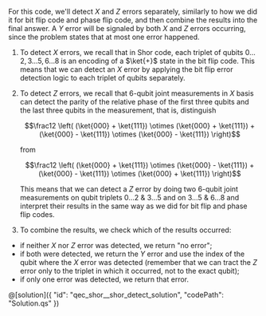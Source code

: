For this code, we'll detect $X$ and $Z$ errors separately, similarly to how we did it for bit flip code and phase flip code, and then combine the results into the final answer. A $Y$ error will be signaled by both $X$ and $Z$ errors occurring, since the problem states that at most one error happened.

1. To detect $X$ errors, we recall that in Shor code, each triplet of qubits $0 \ldots 2, 3 \ldots 5, 6 \ldots 8$ is an encoding of a $\ket{+}$ state in the bit flip code. This means that we can detect an $X$ error by applying the bit flip error detection logic to each triplet of qubits separately. 

2. To detect $Z$ errors, we recall that 6-qubit joint measurements in $X$ basis can detect the parity of the relative phase of the first three qubits and the last three qubits in the measurement, that is, distinguish

    $$\frac12 \left( (\ket{000} + \ket{111}) \otimes (\ket{000} + \ket{111}) + (\ket{000} - \ket{111}) \otimes (\ket{000} - \ket{111}) \right)$$

    from 

    $$\frac12 \left( (\ket{000} + \ket{111}) \otimes (\ket{000} - \ket{111}) + (\ket{000} - \ket{111}) \otimes (\ket{000} + \ket{111}) \right)$$

    This means that we can detect a $Z$ error by doing two 6-qubit joint measurements on qubit triplets $0 \ldots 2$ & $3 \ldots 5$ and on $3 \ldots 5$ & $6 \ldots 8$ and interpret their results in the same way as we did for bit flip and phase flip codes.

3. To combine the results, we check which of the results occurred: 

- if neither $X$ nor $Z$ error was detected, we return "no error";
- if both were detected, we return the $Y$ error and use the index of the qubit where the $X$ error was detected (remember that we can tract the $Z$ error only to the triplet in which it occurred, not to the exact qubit);
- if only one error was detected, we return that error.

@[solution]({
    "id": "qec_shor__shor_detect_solution",
    "codePath": "Solution.qs"
})
